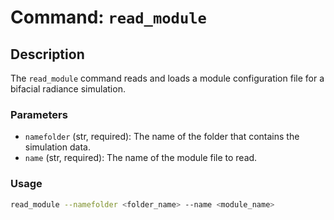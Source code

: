 # Command: `read_module`

## Description

The `read_module` command reads and loads a module configuration file for a bifacial radiance simulation.

### Parameters

- `namefolder` (str, required): The name of the folder that contains the simulation data.
- `name` (str, required): The name of the module file to read.

### Usage

```bash
read_module --namefolder <folder_name> --name <module_name>
```